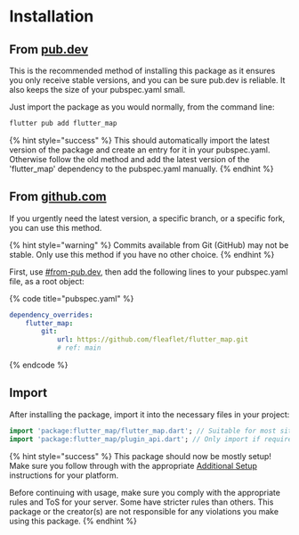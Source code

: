 # Installation

## From [pub.dev](https://pub.dev/packages/flutter\_map)

This is the recommended method of installing this package as it ensures you only receive stable versions, and you can be sure pub.dev is reliable. It also keeps the size of your pubspec.yaml small.

Just import the package as you would normally, from the command line:

```bash
flutter pub add flutter_map
```

{% hint style="success" %}
This should automatically import the latest version of the package and create an entry for it in your pubspec.yaml. Otherwise follow the old method and add the latest version of the 'flutter\_map' dependency to the pubspec.yaml manually.
{% endhint %}

## From [github.com](https://github.com/fleaflet/flutter\_map)

If you urgently need the latest version, a specific branch, or a specific fork, you can use this method.

{% hint style="warning" %}
Commits available from Git (GitHub) may not be stable. Only use this method if you have no other choice.
{% endhint %}

First, use [#from-pub.dev](installation.md#from-pub.dev "mention"), then add the following lines to your pubspec.yaml file, as a root object:

{% code title="pubspec.yaml" %}
```yaml
dependency_overrides:
    flutter_map:
        git:
            url: https://github.com/fleaflet/flutter_map.git
            # ref: main 
```
{% endcode %}

## Import

After installing the package, import it into the necessary files in your project:

```dart
import 'package:flutter_map/flutter_map.dart'; // Suitable for most situations
import 'package:flutter_map/plugin_api.dart'; // Only import if required functionality is not exposed by default
```

{% hint style="success" %}
This package should now be mostly setup! Make sure you follow through with the appropriate [Additional Setup](broken-reference) instructions for your platform.

Before continuing with usage, make sure you comply with the appropriate rules and ToS for your server. Some have stricter rules than others. This package or the creator(s) are not responsible for any violations you make using this package.
{% endhint %}
